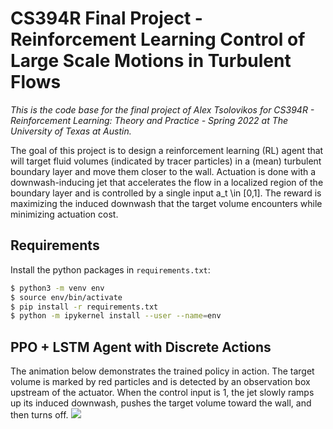 # CS394R Final Project - Reinforcement Learning Control of Large Scale Motions in Turbulent Flows

*This is the code base for the final project of Alex Tsolovikos for CS394R - Reinforcement Learning: Theory and Practice - Spring 2022 at The University of Texas at Austin.*

The goal of this project is to design a reinforcement learning (RL) agent that will target fluid volumes (indicated by tracer particles) in a (mean) turbulent boundary layer and move them closer to the wall. Actuation is done with a downwash-inducing jet that accelerates the flow in a localized region of the boundary layer and is controlled by a single input a_t \in [0,1]. The reward is maximizing the induced downwash that the target volume encounters while minimizing actuation cost.

## Requirements
Install the python packages in `requirements.txt`:

```sh
$ python3 -m venv env
$ source env/bin/activate
$ pip install -r requirements.txt
$ python -m ipykernel install --user --name=env
`````````

## PPO + LSTM Agent with Discrete Actions
The animation below demonstrates the trained policy in action. The target volume is marked by red particles and is detected by an observation box upstream of the actuator. When the control input is 1, the jet slowly ramps up its induced downwash, pushes the target volume toward the wall, and then turns off.
![](figs/ppo_lstm_discrete.gif)
